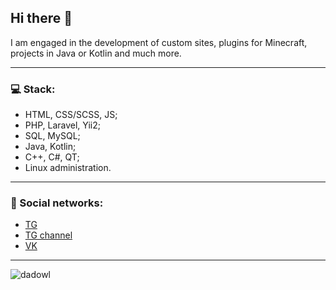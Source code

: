## Hi there 👋

I am engaged in the development of custom sites, plugins for Minecraft, projects in Java or Kotlin and much more.

---

### 💻 Stack:
* HTML, CSS/SCSS, JS;
* PHP, Laravel, Yii2;
* SQL, MySQL;
* Java, Kotlin;
* C++, C#, QT;
* Linux administration.

---

### 📱 Social networks:
* [TG](https://t.me/fayence/)
* [TG channel](https://t.me/dadowldev)
* [VK](https://vk.com/dadowl)

---

<p align="left"><img src="https://komarev.com/ghpvc/?username=dadowl&label=Profile%20views&color=0e75b6&style=flat" alt="dadowl" /></p>

<!-- ### Стата:

![](https://github-readme-stats.vercel.app/api?username=dadowl&show_icons=true&theme=dark&count_private=true&hide_title=true&include_all_commits=true)
![](https://github-readme-stats.vercel.app/api/top-langs/?username=dadowl&theme=dark&langs_count=10&layout=compact&count_private=true&include_all_commits=true) -->


<!--
**dadowl/dadowl** is a ✨ _special_ ✨ repository because its `README.md` (this file) appears on your GitHub profile.

Here are some ideas to get you started:

- 🔭 I’m currently working on ...
- 🌱 I’m currently learning ...
- 👯 I’m looking to collaborate on ...
- 🤔 I’m looking for help with ...
- 💬 Ask me about ...
- 📫 How to reach me: ...
- 😄 Pronouns: ...
- ⚡ Fun fact: ...
-->

